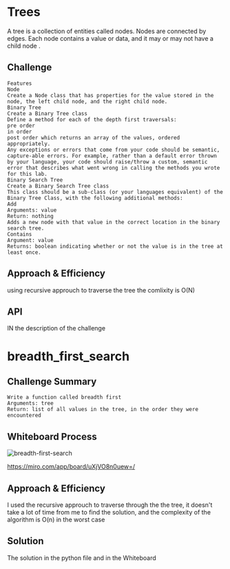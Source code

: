 # Trees
A tree is a collection of entities called nodes. Nodes are connected by edges. Each node contains a value or data, and it may or may not have a child node .

## Challenge
    Features
    Node
    Create a Node class that has properties for the value stored in the node, the left child node, and the right child node.
    Binary Tree
    Create a Binary Tree class
    Define a method for each of the depth first traversals:
    pre order
    in order
    post order which returns an array of the values, ordered appropriately.
    Any exceptions or errors that come from your code should be semantic, capture-able errors. For example, rather than a default error thrown by your language, your code should raise/throw a custom, semantic error that describes what went wrong in calling the methods you wrote for this lab.
    Binary Search Tree
    Create a Binary Search Tree class
    This class should be a sub-class (or your languages equivalent) of the Binary Tree Class, with the following additional methods:
    Add
    Arguments: value
    Return: nothing
    Adds a new node with that value in the correct location in the binary search tree.
    Contains
    Argument: value
    Returns: boolean indicating whether or not the value is in the tree at least once.
## Approach & Efficiency
using recursive approuch to traverse the tree the comlixity is O(N)
## API
IN the description of the challenge 

# breadth_first_search
## Challenge Summary

    Write a function called breadth first
    Arguments: tree
    Return: list of all values in the tree, in the order they were encountered

## Whiteboard Process
![breadth-first-search](https://user-images.githubusercontent.com/61474974/163270599-946d994b-e1c9-453b-8e16-d4a32a779970.jpg)

https://miro.com/app/board/uXjVO8n0uew=/
## Approach & Efficiency
I used the recursive approuch to traverse through the the tree, it doesn't take a lot of time from me to find the solution, and the complexity of the algorithm is O(n) in the worst case 

## Solution
The solution in the python file and in the Whiteboard 

